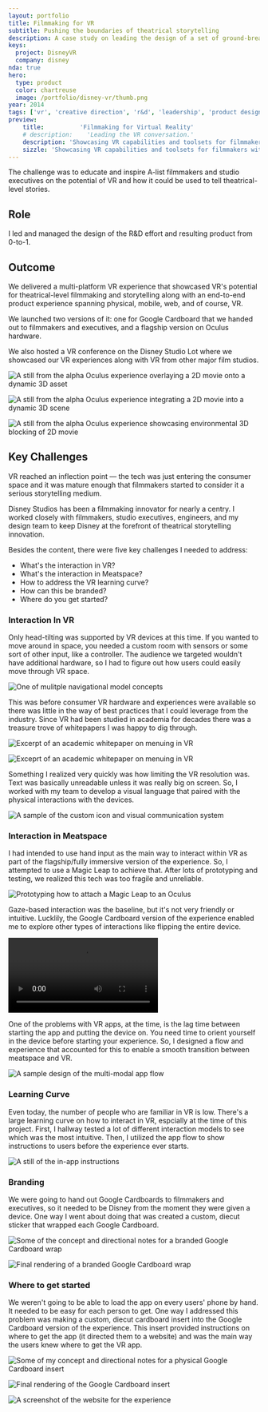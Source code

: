 ```yaml
---
layout: portfolio
title: Filmmaking for VR
subtitle: Pushing the boundaries of theatrical storytelling
description: A case study on leading the design of a set of ground-breaking tools for filmmaking in VR.
keys:
  project: DisneyVR
  company: disney
nda: true
hero:
  type: product
  color: chartreuse
  image: /portfolio/disney-vr/thumb.png
year: 2014
tags: ['vr', 'creative direction', 'r&d', 'leadership', 'product design', 'multi-modal', '0-to-1']
preview:
    title:          'Filmmaking for Virtual Reality'
    # description:    'Leading the VR conversation.'
    description: 'Showcasing VR capabilities and toolsets for filmmakers with a multi-platform VR experience featuring an end-to-end product experience across physical assets, mobile, and web.'
    sizzle: 'Showcasing VR capabilities and toolsets for filmmakers with a multi-platform VR experience featuring an end-to-end product experience across physical assets, mobile, and web.'
---
```


The challenge was to educate and inspire A-list filmmakers and studio executives on the potential of VR and how it could be used to tell theatrical-level stories.

## Role
I led and managed the design of the R&D effort and resulting product from 0-to-1.

## Outcome
We delivered a multi-platform VR experience that showcased VR's potential for theatrical-level filmmaking and storytelling along with an end-to-end product experience spanning physical, mobile, web, and of course, VR.

We launched two versions of it: one for Google Cardboard that we handed out to filmmakers and executives, and a flagship version on Oculus hardware.

We also hosted a VR conference on the Disney Studio Lot where we showcased our VR experiences along with VR from other major film studios.

![A still from the alpha Oculus experience overlaying a 2D movie onto a dynamic 3D asset](/portfolio/disney-vr/photo1.png)

![A still from the alpha Oculus experience integrating a 2D movie into a dynamic 3D scene](/portfolio/disney-vr/photo2.png)

![A still from the alpha Oculus experience showcasing environmental 3D blocking of 2D movie](/portfolio/disney-vr/photo4.png)

## Key Challenges
VR reached an inflection point &mdash; the tech was just entering the consumer space and it was mature enough that filmmakers started to consider it a serious storytelling medium.

Disney Studios has been a filmmaking innovator for nearly a centry. I worked closely with filmmakers, studio executives, engineers, and my design team to keep Disney at the forefront of theatrical storytelling innovation.

Besides the content, there were five key challenges I needed to address:
- What's the interaction in VR?
- What's the interaction in Meatspace?
- How to address the VR learning curve?
- How can this be branded?
- Where do you get started?

### Interaction In VR

Only head-tilting was supported by VR devices at this time. If you wanted to move around in space, you needed a custom room with sensors or some sort of other input, like a controller. The audience we targeted wouldn't have additional hardware, so I had to figure out how users could easily move through VR space.

![One of mulitple navigational model concepts](/portfolio/disney-vr/concept3.png)

This was before consumer VR hardware and experiences were available so there was little in the way of best practices that I could leverage from the industry. Since VR had been studied in academia for decades there was a treasure trove of whitepapers I was happy to dig through.

![Excerpt of an academic whitepaper on menuing in VR](/portfolio/disney-vr/Slide17.png)

![Exceprt of an academic whitepaper on menuing in VR](/portfolio/disney-vr/Slide18.png)

Something I realized very quickly was how limiting the VR resolution was. Text was basically unreadable unless it was really big on screen. So, I worked with my team to develop a visual language that paired with the physical interactions with the devices.

![A sample of the custom icon and visual communication system](/portfolio/disney-vr/icons.png)

### Interaction in Meatspace

I had intended to use hand input as the main way to interact within VR as part of the flagship/fully immersive version of the experience. So, I attempted to use a Magic Leap to achieve that. After lots of prototyping and testing, we realized this tech was too fragile and unreliable.

![Prototyping how to attach a Magic Leap to an Oculus](/portfolio/disney-vr/photo3.jpg)

Gaze-based interaction was the baseline, but it's not very friendly or intuitive. Lucklily, the Google Cardboard version of the experience enabled me to explore other types of interactions like flipping the entire device.

<Video src="https://www.youtube.com/embed/p-mAZZj5Tn4"></Video>

One of the problems with VR apps, at the time, is the lag time between starting the app and putting the device on. You need time to orient yourself in the device before starting your experience. So, I designed a flow and experience that accounted for this to enable a smooth transition between meatspace and VR.

![A sample design of the multi-modal app flow](/portfolio/disney-vr/direction4.png)

### Learning Curve

Even today, the number of people who are familiar in VR is low. There's a large learning curve on how to interact in VR, espcially at the time of this project. First, I hallway tested a lot of different interaction models to see which was the most intuitive. Then, I utilized the app flow to show instructions to users before the experience ever starts.

![A still of the in-app instructions](/portfolio/disney-vr/instructions.png)

### Branding

We were going to hand out Google Cardboards to filmmakers and executives, so it needed to be Disney from the moment they were given a device. One way I went about doing that was created a custom, diecut sticker that wrapped each Google Cardboard.

![Some of the concept and directional notes for a branded Google Cardboard wrap](/portfolio/disney-vr/prerender.png)

![Final rendering of a branded Google Cardboard wrap](/portfolio/disney-vr/render.jpg)

### Where to get started

We weren't going to be able to load the app on every users' phone by hand. It needed to be easy for each person to get. One way I addressed this problem was making a custom, diecut cardboard insert into the Google Cardboard version of the experience. This insert provided instructions on where to get the app (it directed them to a website) and was the main way the users knew where to get the VR app.

![Some of my concept and directional notes for a physical Google Cardboard insert](/portfolio/disney-vr/direction.jpg)

![Final rendering of the Google Cardboard insert](/portfolio/disney-vr/diecut.jpg)

![A screenshot of the website for the experience](/portfolio/disney-vr/website.jpg)